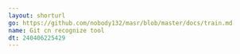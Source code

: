 ```yaml
---
layout: shorturl
go: https://github.com/nobody132/masr/blob/master/docs/train.md
name: Git cn recognize tool
dt: 240406225429
---
```


